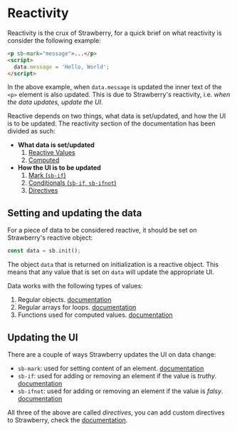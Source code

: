 # Reactivity

Reactivity is the crux of Strawberry, for a quick brief on what reactivity is
consider the following example:

```html
<p sb-mark="message">...</p>
<script>
  data.message = 'Hello, World';
</script>
```

In the above example, when `data.message` is updated the inner text of the `<p>`
element is also updated. This is due to Strawberry's reactivity, i.e.
_when the data updates, update the UI_.

Reactive depends on two things, what data is set/updated, and how the UI is to
be updated. The reactivity section of the documentation has been divided as
such:

- **What data is set/updated**
  1. [Reactive Values](./reactive_values.md)
  2. [Computed](./computed.md)
- **How the UI is to be updated**
  1. [Mark (`sb-if`)](./mark.md)
  2. [Conditionals (`sb-if`, `sb-ifnot`)](./mark.md)
  3. [Directives](./directives.md)

## Setting and updating the data

For a piece of data to be considered reactive, it should be set on Strawberry's
reactive object:

```javascript
const data = sb.init();
```

The object `data` that is returned on initialization is a reactive object. This
means that any value that is set on `data` will update the appropriate UI.

Data works with the following types of values:

1. Regular objects. [documentation](reactive_values.md#objects-and-arrays)
2. Regular arrays for loops. [documentation](reactive_values.md#objects-and-arrays)
3. Functions used for computed values. [documentation](computed.md)

## Updating the UI

There are a couple of ways Strawberry updates the UI on data change:

- `sb-mark`: used for setting content of an element. [documentation](mark.md)
- `sb-if`: used for adding or removing an element if the value is _truthy_. [documentation](conditionals.md)
- `sb-ifnot`: used for adding or removing an element if the value is _falsy_. [documentation](conditionals.md)

All three of the above are called _directives_, you can add custom directives to
Strawberry, check the [documentation](directives.md).
